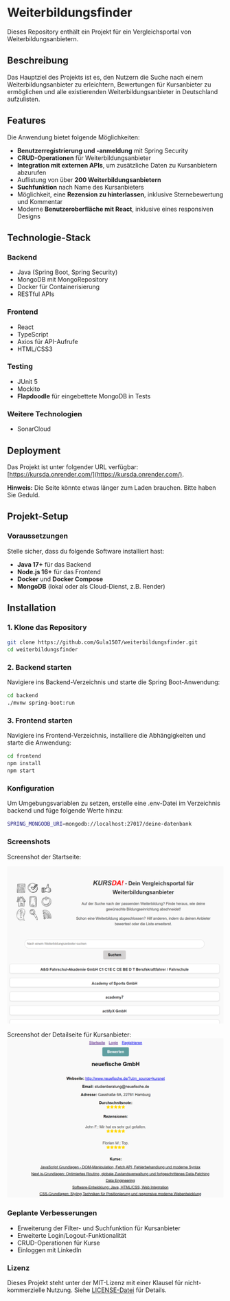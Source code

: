 # Weiterbildungsfinder

Dieses Repository enthält ein Projekt für ein Vergleichsportal von Weiterbildungsanbietern.

## Beschreibung

Das Hauptziel des Projekts ist es, den Nutzern die Suche nach einem Weiterbildungsanbieter zu erleichtern, Bewertungen für Kursanbieter zu ermöglichen und alle existierenden Weiterbildungsanbieter in Deutschland aufzulisten.

## Features

Die Anwendung bietet folgende Möglichkeiten:
- **Benutzerregistrierung und -anmeldung** mit Spring Security
- **CRUD-Operationen** für Weiterbildungsanbieter
- **Integration mit externen APIs**, um zusätzliche Daten zu Kursanbietern abzurufen
- Auflistung von über **200 Weiterbildungsanbietern**
- **Suchfunktion** nach Name des Kursanbieters
- Möglichkeit, eine **Rezension zu hinterlassen**, inklusive Sternebewertung und Kommentar
- Moderne **Benutzeroberfläche mit React**, inklusive eines responsiven Designs

## Technologie-Stack

### Backend
- Java (Spring Boot, Spring Security)
- MongoDB mit MongoRepository
- Docker für Containerisierung
- RESTful APIs

### Frontend
- React
- TypeScript
- Axios für API-Aufrufe
- HTML/CSS3

### Testing
- JUnit 5
- Mockito
- **Flapdoodle** für eingebettete MongoDB in Tests

### Weitere Technologien
- SonarCloud

## Deployment

Das Projekt ist unter folgender URL verfügbar: [https://kursda.onrender.com/](https://kursda.onrender.com/).

**Hinweis:** Die Seite könnte etwas länger zum Laden brauchen. Bitte haben Sie Geduld.

## Projekt-Setup

### Voraussetzungen
Stelle sicher, dass du folgende Software installiert hast:
- **Java 17+** für das Backend
- **Node.js 16+** für das Frontend
- **Docker** und **Docker Compose**
- **MongoDB** (lokal oder als Cloud-Dienst, z.B. Render)

## Installation

### 1. Klone das Repository
```bash
git clone https://github.com/Gula1507/weiterbildungsfinder.git
cd weiterbildungsfinder
```

### 2. Backend starten
Navigiere ins Backend-Verzeichnis und starte die Spring Boot-Anwendung:

```bash
cd backend
./mvnw spring-boot:run
```

### 3. Frontend starten
Navigiere ins Frontend-Verzeichnis, installiere die Abhängigkeiten und starte die Anwendung:

```bash
cd frontend
npm install
npm start
```
### Konfiguration
Um Umgebungsvariablen zu setzen, erstelle eine .env-Datei im Verzeichnis backend und füge folgende Werte hinzu:

```bash
SPRING_MONGODB_URI=mongodb://localhost:27017/deine-datenbank
```



### Screenshots
Screenshot der Startseite:



![Dashboard screenshot](frontend/public/images/screenshot2.png)

Screenshot der Detailseite für Kursanbieter:
![Course provider screenshot](frontend/public/images/screenshot1.png)

### Geplante Verbesserungen
- Erweiterung der Filter- und Suchfunktion für Kursanbieter
- Erweiterte Login/Logout-Funktionalität
- CRUD-Operationen für Kurse
- Einloggen mit LinkedIn

### Lizenz

Dieses Projekt steht unter der MIT-Lizenz mit einer Klausel für nicht-kommerzielle Nutzung. Siehe [LICENSE-Datei](./LICENSE) für Details.